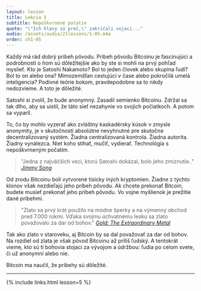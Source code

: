 ```yaml
---
layout: lesson
title: Lekcia 5
subtitle: Nepoškvrnené počatie
quote: "\"Ich hlavy sú preč,\" zakričali vojaci..."
audio: /assets/audio/21lessons/1-05.m4a
order: ch1-05
---
```


Každý má rád dobrý príbeh pôvodu. Príbeh pôvodu Bitcoinu je fascinujúci 
a podrobnosti o ňom sú dôležitejšie ako by ste si mohli na prvý pohľad myslieť. 
Kto je Satoshi Nakamoto? Bol to jeden človek alebo skupina ľudí? 
Bol to on alebo ona? Mimozemšťan cestujúci v čase alebo pokročilá umelá inteligencia? 
Podivné teórie bokom, pravdepodobne sa to nikdy nedozvieme. A toto je dôležité.

Satoshi si zvolil, že bude anonymný. Zasadil semienko Bitcoinu. 
Zdržal sa tak dlho, aby sa uistil, že táto sieť nezahynie 
vo svojich počiatkoch. A potom sa vyparil.

To, čo by mohlo vyzerať ako zvláštny kaskadérsky kúsok v zmysle anonymity, 
je v skutočnosti absolútne nevyhnutné pre skutočne decentralizovaný systém. 
Žiadna centralizovaná kontrola. Žiadna autorita. Žiadny vynálezca. 
Niet koho stíhať, mučiť, vydierať. Technológia s nepoškvrneným počatím.

> "Jedna z najväčších vecí, ktorú Satoshi dokázal, bolo jeho zmiznutie.."
> <cite>[Jimmy Song]</cite>

Od zrodu Bitcoinu boli vytvorené tisícky iných kryptomien. 
Žiadne z týchto klonov však nezdieľajú jeho príbeh pôvodu. 
Ak chcete prekonať Bitcoin, budete musieť prekonať jeho príbeh pôvodu. 
Vo vojne myšlienok je prežitie dané príbehmi.

> "Zlato sa prvý krát použilo na módne šperky a na výmenný obchod pred 
> 7.000 rokmi.  Vďaka svojmu úchvatnému lesku sa zlato 
> považovalo za dar od bohov."
> <cite>[Gold: The Extraordinary Metal]</cite>

Tak ako zlato v staroveku, aj Bitcoin by sa dal považovať za dar od bohov. 
Na rozdiel od zlata je však pôvod Bitcoinu až príliš ľudský. 
A tentokrát vieme, kto sú tí bohovia stojaci za vývojom a
údržbou: ľudia po celom svete, či už anonymní alebo nie.

Bitcoin ma naučil, že príbehy sú dôležité.

---

{% include links.html lesson=5 %}

<!-- Down the Rabbit Hole -->
[Jimmy Song]: https://medium.com/@jimmysong/why-bitcoin-is-different-e17b813fd947
[Gold: The Extraordinary Metal]: https://www.muenzeoesterreich.at/eng/discover/for-investors/gold-the-extraordinary-metal

<!-- Wikipedia -->
[alice]: https://en.wikipedia.org/wiki/Alice%27s_Adventures_in_Wonderland
[carroll]: https://en.wikipedia.org/wiki/Lewis_Carroll
